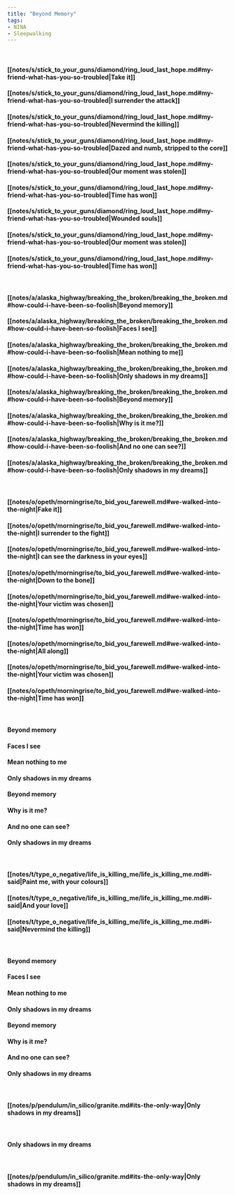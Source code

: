 ```yaml
---
title: "Beyond Memory"
tags:
- NINA
- Sleepwalking
---
```

&nbsp;
#### [[notes/s/stick_to_your_guns/diamond/ring_loud_last_hope.md#my-friend-what-has-you-so-troubled|Take it]]
#### [[notes/s/stick_to_your_guns/diamond/ring_loud_last_hope.md#my-friend-what-has-you-so-troubled|I surrender the attack]]
#### [[notes/s/stick_to_your_guns/diamond/ring_loud_last_hope.md#my-friend-what-has-you-so-troubled|Nevermind the killing]]
#### [[notes/s/stick_to_your_guns/diamond/ring_loud_last_hope.md#my-friend-what-has-you-so-troubled|Dazed and numb, stripped to the core]]
#### [[notes/s/stick_to_your_guns/diamond/ring_loud_last_hope.md#my-friend-what-has-you-so-troubled|Our moment was stolen]]
#### [[notes/s/stick_to_your_guns/diamond/ring_loud_last_hope.md#my-friend-what-has-you-so-troubled|Time has won]]
#### [[notes/s/stick_to_your_guns/diamond/ring_loud_last_hope.md#my-friend-what-has-you-so-troubled|Wounded souls]]
#### [[notes/s/stick_to_your_guns/diamond/ring_loud_last_hope.md#my-friend-what-has-you-so-troubled|Our moment was stolen]]
#### [[notes/s/stick_to_your_guns/diamond/ring_loud_last_hope.md#my-friend-what-has-you-so-troubled|Time has won]]
&nbsp;
#### [[notes/a/alaska_highway/breaking_the_broken/breaking_the_broken.md#how-could-i-have-been-so-foolish|Beyond memory]]
#### [[notes/a/alaska_highway/breaking_the_broken/breaking_the_broken.md#how-could-i-have-been-so-foolish|Faces I see]]
#### [[notes/a/alaska_highway/breaking_the_broken/breaking_the_broken.md#how-could-i-have-been-so-foolish|Mean nothing to me]]
#### [[notes/a/alaska_highway/breaking_the_broken/breaking_the_broken.md#how-could-i-have-been-so-foolish|Only shadows in my dreams]]
#### [[notes/a/alaska_highway/breaking_the_broken/breaking_the_broken.md#how-could-i-have-been-so-foolish|Beyond memory]]
#### [[notes/a/alaska_highway/breaking_the_broken/breaking_the_broken.md#how-could-i-have-been-so-foolish|Why is it me?]]
#### [[notes/a/alaska_highway/breaking_the_broken/breaking_the_broken.md#how-could-i-have-been-so-foolish|And no one can see?]]
#### [[notes/a/alaska_highway/breaking_the_broken/breaking_the_broken.md#how-could-i-have-been-so-foolish|Only shadows in my dreams]]
&nbsp;
#### [[notes/o/opeth/morningrise/to_bid_you_farewell.md#we-walked-into-the-night|Fake it]]
#### [[notes/o/opeth/morningrise/to_bid_you_farewell.md#we-walked-into-the-night|I surrender to the fight]]
#### [[notes/o/opeth/morningrise/to_bid_you_farewell.md#we-walked-into-the-night|I can see the darkness in your eyes]]
#### [[notes/o/opeth/morningrise/to_bid_you_farewell.md#we-walked-into-the-night|Down to the bone]]
#### [[notes/o/opeth/morningrise/to_bid_you_farewell.md#we-walked-into-the-night|Your victim was chosen]]
#### [[notes/o/opeth/morningrise/to_bid_you_farewell.md#we-walked-into-the-night|Time has won]]
#### [[notes/o/opeth/morningrise/to_bid_you_farewell.md#we-walked-into-the-night|All along]]
#### [[notes/o/opeth/morningrise/to_bid_you_farewell.md#we-walked-into-the-night|Your victim was chosen]]
#### [[notes/o/opeth/morningrise/to_bid_you_farewell.md#we-walked-into-the-night|Time has won]]
&nbsp;
#### Beyond memory
#### Faces I see
#### Mean nothing to me
#### Only shadows in my dreams
#### Beyond memory
#### Why is it me?
#### And no one can see?
#### Only shadows in my dreams
&nbsp;
#### [[notes/t/type_o_negative/life_is_killing_me/life_is_killing_me.md#i-said|Paint me, with your colours]]
#### [[notes/t/type_o_negative/life_is_killing_me/life_is_killing_me.md#i-said|And your love]]
#### [[notes/t/type_o_negative/life_is_killing_me/life_is_killing_me.md#i-said|Nevermind the killing]]
&nbsp;
#### Beyond memory
#### Faces I see
#### Mean nothing to me
#### Only shadows in my dreams
#### Beyond memory
#### Why is it me?
#### And no one can see?
#### Only shadows in my dreams
&nbsp;
#### [[notes/p/pendulum/in_silico/granite.md#its-the-only-way|Only shadows in my dreams]]
&nbsp;
#### Only shadows in my dreams
&nbsp;
#### [[notes/p/pendulum/in_silico/granite.md#its-the-only-way|Only shadows in my dreams]]
